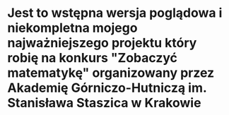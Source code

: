 ﻿# Jest to wstępna wersja poglądowa i niekompletna mojego najważniejszego projektu który robię na konkurs "Zobaczyć matematykę" organizowany przez Akademię Górniczo-Hutniczą im. Stanisława Staszica w Krakowie
